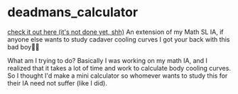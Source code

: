 # deadmans_calculator
[check it out here (it's not done yet, shh)](https://jinippybasile.github.io/deadmans_calculator.github.io/)
An extension of my Math SL IA, if anyone else wants to study cadaver cooling curves I got your back with this bad boy💪💪

What am I trying to do? Basically I was working on my math IA, and I realized that it takes a lot of time and work to calculate body cooling curves.
So I thought I'd make a mini calculator so whomever wants to study this for their IA need not suffer (like I did).
